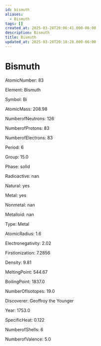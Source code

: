 ```yaml
---
id: bismuth
aliases:
  - Bismuth
tags: []
created_at: 2025-03-28T20:06:41.000-06:00
description: Bismuth
title: Bismuth
updated_at: 2025-03-28T20:18:28.000-06:00
---
```


# Bismuth

AtomicNumber: 83

Element: Bismuth

Symbol: Bi

AtomicMass: 208.98

NumberofNeutrons: 126

NumberofProtons: 83

NumberofElectrons: 83

Period: 6

Group: 15.0

Phase: solid

Radioactive: nan

Natural: yes

Metal: yes

Nonmetal: nan

Metalloid: nan

Type: Metal

AtomicRadius: 1.6

Electronegativity: 2.02

FirstIonization: 7.2856

Density: 9.81

MeltingPoint: 544.67

BoilingPoint: 1837.0

NumberOfIsotopes: 19.0

Discoverer: Geoffroy the Younger

Year: 1753.0

SpecificHeat: 0.122

NumberofShells: 6

NumberofValence: 5.0
